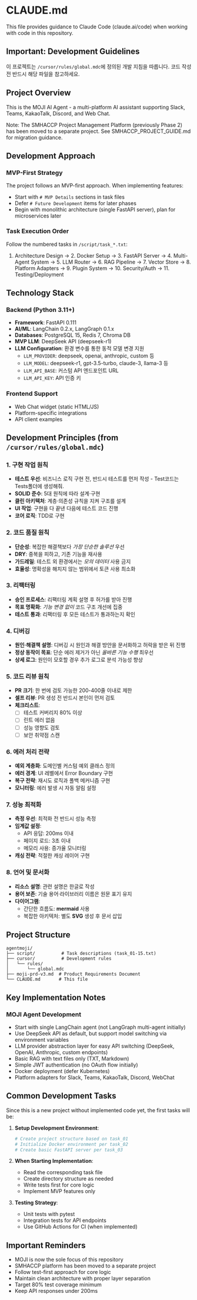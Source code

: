 # CLAUDE.md

This file provides guidance to Claude Code (claude.ai/code) when working with code in this repository.

## Important: Development Guidelines
이 프로젝트는 `/cursor/rules/global.mdc`에 정의된 개발 지침을 따릅니다. 코드 작성 전 반드시 해당 파일을 참고하세요.

## Project Overview

This is the MOJI AI Agent - a multi-platform AI assistant supporting Slack, Teams, KakaoTalk, Discord, and Web Chat.

Note: The SMHACCP Project Management Platform (previously Phase 2) has been moved to a separate project. 
See SMHACCP_PROJECT_GUIDE.md for migration guidance.

## Development Approach

### MVP-First Strategy
The project follows an MVP-first approach. When implementing features:
- Start with `# MVP Details` sections in task files
- Defer `# Future Development` items for later phases
- Begin with monolithic architecture (single FastAPI server), plan for microservices later

### Task Execution Order
Follow the numbered tasks in `/script/task_*.txt`:
1. Architecture Design → 2. Docker Setup → 3. FastAPI Server → 4. Multi-Agent System → 5. LLM Router → 6. RAG Pipeline → 7. Vector Store → 8. Platform Adapters → 9. Plugin System → 10. Security/Auth → 11. Testing/Deployment

## Technology Stack

### Backend (Python 3.11+)
- **Framework**: FastAPI 0.111
- **AI/ML**: LangChain 0.2.x, LangGraph 0.1.x
- **Databases**: PostgreSQL 15, Redis 7, Chroma DB
- **MVP LLM**: DeepSeek API (deepseek-r1)
- **LLM Configuration**: 환경 변수를 통한 동적 모델 변경 지원
  - `LLM_PROVIDER`: deepseek, openai, anthropic, custom 등
  - `LLM_MODEL`: deepseek-r1, gpt-3.5-turbo, claude-3, llama-3 등
  - `LLM_API_BASE`: 커스텀 API 엔드포인트 URL
  - `LLM_API_KEY`: API 인증 키

### Frontend Support
- Web Chat widget (static HTML/JS)
- Platform-specific integrations
- API client examples

## Development Principles (from `/cursor/rules/global.mdc`)

### 1. 구현 작업 원칙
- **테스트 우선**: 비즈니스 로직 구현 전, 반드시 테스트를 먼저 작성 - Test코드는 Tests폴더에 생성해줘. 
- **SOLID 준수**: 5대 원칙에 따라 설계·구현
- **클린 아키텍처**: 계층·의존성 규칙을 지켜 구조를 설계
- **UI 작업**: 구현을 다 끝낸 다음에 테스트 코드 진행
- **코어 로직**: TDD로 구현

### 2. 코드 품질 원칙
- **단순성**: 복잡한 해결책보다 *가장 단순한 솔루션* 우선
- **DRY**: 중복을 피하고, 기존 기능을 재사용
- **가드레일**: 테스트 외 환경에서는 *모의 데이터* 사용 금지
- **효율성**: 명확성을 해치지 않는 범위에서 토큰 사용 최소화

### 3. 리팩터링
- **승인 프로세스**: 리팩터링 계획 설명 후 허가를 받아 진행
- **목표 명확화**: *기능 변경 없이* 코드 구조 개선에 집중
- **테스트 통과**: 리팩터링 후 모든 테스트가 통과하는지 확인


### 4. 디버깅
- **원인·해결책 설명**: 디버깅 시 원인과 해결 방안을 문서화하고 허락을 받은 뒤 진행
- **정상 동작이 목표**: 단순 에러 제거가 아닌 *올바른 기능 수행* 최우선
- **상세 로그**: 원인이 모호할 경우 추가 로그로 분석 가능성 향상

### 5. 코드 리뷰 원칙
- **PR 크기**: 한 번에 검토 가능한 200-400줄 이내로 제한
- **셀프 리뷰**: PR 생성 전 반드시 본인이 먼저 검토
- **체크리스트**:
  - [ ] 테스트 커버리지 80% 이상
  - [ ] 린트 에러 없음
  - [ ] 성능 영향도 검토
  - [ ] 보안 취약점 스캔

### 6. 에러 처리 전략
- **예외 계층화**: 도메인별 커스텀 예외 클래스 정의
- **에러 경계**: UI 레벨에서 Error Boundary 구현
- **복구 전략**: 재시도 로직과 폴백 메커니즘 구현
- **모니터링**: 에러 발생 시 자동 알림 설정

### 7. 성능 최적화
- **측정 우선**: 최적화 전 반드시 성능 측정
- **임계값 설정**:
  - API 응답: 200ms 이내
  - 페이지 로드: 3초 이내
  - 메모리 사용: 증가율 모니터링
- **캐싱 전략**: 적절한 캐싱 레이어 구현

### 8. 언어 및 문서화
- **리소스 설명**: 관련 설명은 한글로 작성
- **용어 보존**: 기술 용어·라이브러리 이름은 원문 표기 유지
- **다이어그램**:
  - 간단한 흐름도: **mermaid** 사용
  - 복잡한 아키텍처: 별도 **SVG** 생성 후 문서 삽입

## Project Structure

```
agentmoji/
├── script/          # Task descriptions (task_01-15.txt)
├── cursor/          # Development rules
│   └── rules/
│       └── global.mdc
├── moji-prd-v3.md  # Product Requirements Document
└── CLAUDE.md       # This file
```

## Key Implementation Notes

### MOJI Agent Development
- Start with single LangChain agent (not LangGraph multi-agent initially)
- Use DeepSeek API as default, but support model switching via environment variables
- LLM provider abstraction layer for easy API switching (DeepSeek, OpenAI, Anthropic, custom endpoints)
- Basic RAG with text files only (TXT, Markdown)
- Simple JWT authentication (no OAuth flow initially)
- Docker deployment (defer Kubernetes)
- Platform adapters for Slack, Teams, KakaoTalk, Discord, WebChat

## Common Development Tasks

Since this is a new project without implemented code yet, the first tasks will be:

1. **Setup Development Environment**:
   ```bash
   # Create project structure based on task_01
   # Initialize Docker environment per task_02
   # Create basic FastAPI server per task_03
   ```

2. **When Starting Implementation**:
   - Read the corresponding task file
   - Create directory structure as needed
   - Write tests first for core logic
   - Implement MVP features only

3. **Testing Strategy**:
   - Unit tests with pytest
   - Integration tests for API endpoints
   - Use GitHub Actions for CI (when implemented)

## Important Reminders

- MOJI is now the sole focus of this repository
- SMHACCP platform has been moved to a separate project
- Follow test-first approach for core logic
- Maintain clean architecture with proper layer separation
- Target 80% test coverage minimum
- Keep API responses under 200ms